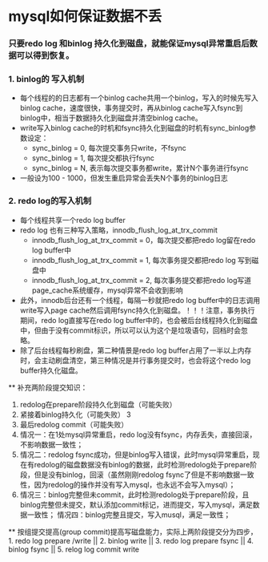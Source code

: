 <!--
 * @Author: zzzzztw
 * @Date: 2023-05-09 19:09:32
 * @LastEditors: Do not edit
 * @LastEditTime: 2023-05-09 22:26:26
 * @FilePath: /myLearning/mysql45/22mysql如何保证数据不丢.md
-->
# mysql如何保证数据不丢

### 只要redo log 和binlog 持久化到磁盘，就能保证mysql异常重启后数据可以得到恢复。

### 1. binlog的 写入机制

- 每个线程的的日志都有一个binlog cache共用一个binlog，写入的时候先写入binlog cache，速度很快，事务提交时，再从binlog cache写入fsync到binlog中，相当于数据持久化到磁盘并清空binlog cache。
- write写入binlog cache的时机和fsync持久化到磁盘的时机有sync_binlog参数设定：
  - sync_binlog = 0, 每次提交事务只write，不fsync
  - sync_binlog = 1, 每次提交都执行fsync
  - sync_binlog = N, 表示每次提交事务都write，累计N个事务进行fsync
- 一般设为100 - 1000，但发生重启异常会丢失N个事务的binlog日志

### 2. redo log的写入机制

- 每个线程共享一个redo log buffer
- redo log 也有三种写入策略，innodb_flush_log_at_trx_commit
  - innodb_flush_log_at_trx_commit = 0，每次提交都把redo log留在redo log buffer中
  - innodb_flush_log_at_trx_commit = 1, 每次事务提交都把redo log 写到磁盘中
  - innodb_flush_log_at_trx_commit = 2, 每次事务提交都把redo log写道page_cache系统缓存，mysql异常不会收到影响
- 此外，innodb后台还有一个线程，每隔一秒就把redo log buffer中的日志调用write写入page cache然后调用fsync持久化到磁盘。！！！注意，事务执行期间，redo log直接写在redo log buffer中的，也会被后台线程持久化到磁盘中，但由于没有commit标识，所以可以认为这个是垃圾语句，回档时会忽略。
- 除了后台线程每秒刷盘，第二种情景是redo log buffer占用了一半以上内存时，会主动刷盘清空，第三种情况是并行事务提交时，也会将这个redo log buffer持久化磁盘。

** 补充两阶段提交知识：
1. redolog在prepare阶段持久化到磁盘（可能失败） 
2. 紧接着binlog持久化（可能失败） 3
3. 最后redolog commit（可能失败） 
4. 情况一：在1处mysql异常重启，redo log没有fsync，内存丢失，直接回滚，不影响数据一致性； 
5. 情况二：redolog fsync成功，但是binlog写入错误，此时mysql异常重启，现在有redolog的磁盘数据没有binlog的数据，此时检测redolog处于prepare阶段，但是没有binlog，回滚（虽然刚刚redolog fsync了但是不影响数据一致性，因为redolog的操作并没有写入mysql，也永远不会写入mysql）； 
6. 情况三：binlog完整但未commit，此时检测redolog处于prepare阶段，且binlog完整但未提交，默认添加commit标记，进而提交，写入mysql，满足数据一致性； 情况四：binlog完整且提交，写入musql，满足一致性；


** 按组提交提高(group commit)提高写磁盘能力，实际上两阶段提交分为四步，1. redo log prepare /write || 2. binlog write || 3. redo log prepare fsync || 4. binlog fsync || 5. relog log commit write
